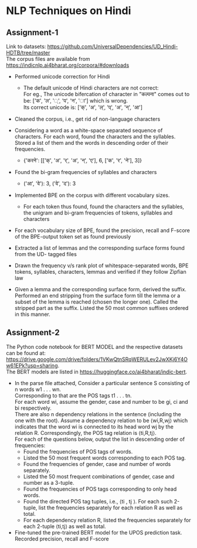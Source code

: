 # NLP Techniques on Hindi
## Assignment-1
Link to datasets: https://github.com/UniversalDependencies/UD_Hindi-HDTB/tree/master<br>
The corpus files are available from https://indicnlp.ai4bharat.org/corpora/#downloads<br>
+ Performed unicode correction for Hindi
  + The default unicode of Hindi characters are not correct:<br>
    For eg.,
    The unicode bifercation of character in "कल्पना" comes out to be: ['क', 'ल', '्', 'प', 'न', 'ा'] which is wrong.<br>
    Its correct unicode is: ['क्', 'अ', 'ल्', 'प्', 'अ', 'न्', 'आ']<br>
+ Cleaned the corpus, i.e., get rid of non-language characters
    
+ Considering a word as a white-space separated sequence of characters. For each word, found the characters and the syllables. Stored a list of them and the words in descending order of their frequencies.<br>
  + {'करने': [['क्', 'अ', 'र्', 'अ', 'न्', 'ए'], 6, ['क', 'र', 'ने'], 3]}    

+ Found the bi-gram frequencies of syllables and characters
    +  ('आ', 'वे'): 3, ('वे', 'द'): 3
+ Implemented BPE on the corpus with different vocabulary sizes.
  +  For each token thus found, found the characters and the syllables, the unigram and bi-gram frequencies of tokens, syllables and characters
+ For each vocabulary size of BPE, found the precision, recall and F-score of the BPE-output token set as found previously
+ Extracted a list of lemmas and the corresponding surface forms found from the UD- tagged files
+ Drawn the frequency v/s rank plot of whitespace-separated words, BPE tokens, syllables, characters, lemmas and verified if they follow Zipfian law
+ Given a lemma and the corresponding surface form, derived the suffix. Performed an end stripping from the surface form till the lemma or a subset of the lemma is reached (chosen the longer one). Called the stripped part as the suffix. Listed the 50 most common suffixes ordered in this manner.

## Assignment-2
The Python code notebook for BERT MODEL and the respective datasets can be found at: <br>
https://drive.google.com/drive/folders/1VKwQtnSRqWERULev2JwXKj6Y4Ow61EPk?usp=sharing. <br>The BERT models are listed in https://huggingface.co/ai4bharat/indic-bert.
+ In the parse file attached,
Consider a particular sentence S consisting of n words w1 . . . wn.<br>
Corresponding to that are the POS tags t1 . . . tn. <br>
For each word wi, assume the gender, case and number to be gi, ci and bi respectively.<br>
There are also n dependency relations in the sentence (including the one with the root). Assume a dependency relation to be ⟨wi,R,wj⟩ which indicates that the word wi is connected to its head word wj by the relation R. Correspondingly, the POS tag relation is ⟨ti,R,tj⟩.<br>
For each of the questions below, output the list in descending order of frequencies:<br>
  +   Found the frequencies of POS tags of words.<br>
  +  Listed the 50 most frequent words corresponding to each POS tag.<br>
  +  Found the frequencies of gender, case and number of words separately.<br>
  +  Listed the 50 most frequent combinations of gender, case and number as a 3-tuple.<br>
  +  Found the frequencies of POS tags corresponding to only head words.<br>
  +  Found the directed POS tag tuples, i.e., ⟨ti , tj ⟩. For each such 2-tuple, list the frequencies separately for each relation R as well as total.<br>
  +  For each dependency relation R, listed the frequencies separately for each 2-tuple ⟨ti,tj⟩ as well as total.<br>
+  Fine-tuned the pre-trained BERT model for the UPOS prediction task. Recorded precision, recall and F-score
